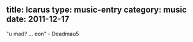 title: Icarus
type: music-entry
category: music
date: 2011-12-17
---
"u mad? ... eon" - Deadmau5

<script type="text/javascript">var _hsPlayer = _hsPlayer || [];_hsPlayer.push(["id", "5080551", "hsPlayer_5080551", [670, 85]]);(function(){var x=document.createElement("script");x.type="text/javascript";x.async=true;x.src="http" + ("https:" == document.location.protocol ? "s" : "") + "://www.hulkshare.com/hsPlayer/hsPlayer.js.php";var s = document.getElementsByTagName("script")[0];s.parentNode.insertBefore(x, s);})();</script><div id="hsPlayer_5080551"></div>
